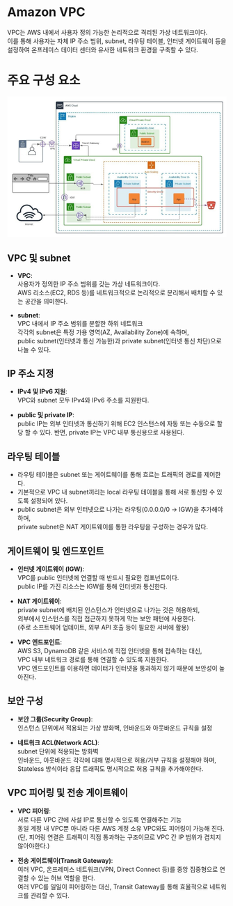 # Amazon VPC

VPC는 AWS 내에서 사용자 정의 가능한 논리적으로 격리된 가상 네트워크이다.
<br>이를 통해 사용자는 자체 IP 주소 범위, subnet, 라우팅 테이블, 인터넷 게이트웨이 등을 설정하여 
온프레미스 데이터 센터와 유사한 네트워크 환경을 구축할 수 있다.

# 주요 구성 요소
![vpc_example.jpg](images/vpc_example.jpg)
## VPC 및 subnet

- **VPC**:  
  사용자가 정의한 IP 주소 범위를 갖는 가상 네트워크이다.<br>
  AWS 리소스(EC2, RDS 등)를 네트워크적으로 논리적으로 분리해서 배치할 수 있는 공간을 의미한다.

- **subnet**:  
  VPC 내에서 IP 주소 범위를 분할한 하위 네트워크<br>
  각각의 subnet은 특정 가용 영역(AZ, Availability Zone)에 속하며,  <br>
  public subnet(인터넷과 통신 가능한)과 private subnet(인터넷 통신 차단)으로 나눌 수 있다.

## IP 주소 지정
- **IPv4 및 IPv6 지원**:  
  VPC와 subnet 모두 IPv4와 IPv6 주소를 지원한다.

- **public 및 private IP**:  
  public IP는 외부 인터넷과 통신하기 위해 EC2 인스턴스에 자동 또는 수동으로 할당 할 수 있다.
  반면, private IP는 VPC 내부 통신용으로 사용된다.

## 라우팅 테이블
- 라우팅 테이블은 subnet 또는 게이트웨이를 통해 흐르는 트래픽의 경로를 제어한다.
- 기본적으로 VPC 내 subnet끼리는 local 라우팅 테이블을 통해 서로 통신할 수 있도록 설정되어 있다.
- public subnet은 외부 인터넷으로 나가는 라우팅(0.0.0.0/0 → IGW)을 추가해야 하며,  
  private subnet은 NAT 게이트웨이를 통한 라우팅을 구성하는 경우가 많다.

## 게이트웨이 및 엔드포인트

- **인터넷 게이트웨이 (IGW)**:  
  VPC를 public 인터넷에 연결할 때 반드시 필요한 컴포넌트이다.<br>
  public IP를 가진 리소스는 IGW를 통해 인터넷과 통신한다.

- **NAT 게이트웨이**:  
  private subnet에 배치된 인스턴스가 인터넷으로 나가는 것은 허용하되,  <br>
  외부에서 인스턴스를 직접 접근하지 못하게 막는 보안 패턴에 사용한다.<br>
  (주로 소프트웨어 업데이트, 외부 API 호출 등이 필요한 서버에 활용)

- **VPC 엔드포인트**:  
  AWS S3, DynamoDB 같은 서비스에 직접 인터넷을 통해 접속하는 대신,  <br>
  VPC 내부 네트워크 경로를 통해 연결할 수 있도록 지원한다.<br>
  VPC 엔드포인트를 이용하면 데이터가 인터넷을 통과하지 않기 때문에 보안성이 높아진다.

## 보안 구성

- **보안 그룹(Security Group)**:  
  인스턴스 단위에서 적용되는 가상 방화벽, 인바운드와 아웃바운드 규칙을 설정

- **네트워크 ACL(Network ACL)**:  
  subnet 단위에 적용되는 방화벽<br>
  인바운드, 아웃바운드 각각에 대해 명시적으로 허용/거부 규칙을 설정해야 하며,<br> 
  Stateless 방식이라 응답 트래픽도 명시적으로 허용 규칙을 추가해야한다.

## VPC 피어링 및 전송 게이트웨이

- **VPC 피어링**:  
  서로 다른 VPC 간에 사설 IP로 통신할 수 있도록 연결해주는 기능  <br>
  동일 계정 내 VPC뿐 아니라 다른 AWS 계정 소유 VPC와도 피어링이 가능해 진다.<br>
  (단, 피어링 연결은 트래픽이 직접 통과하는 구조이므로 VPC 간 IP 범위가 겹치지 않아야한다.)

- **전송 게이트웨이(Transit Gateway)**:  
  여러 VPC, 온프레미스 네트워크(VPN, Direct Connect 등)를 중앙 집중형으로 연결할 수 있는 허브 역할을 한다. <br>
  여러 VPC를 일일이 피어링하는 대신, Transit Gateway를 통해 효율적으로 네트워크를 관리할 수 있다.
